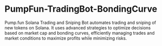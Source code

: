 # PumpFun-TradingBot-BondingCurve
Pump.fun Solana Trading and Sniping Bot automates trading and sniping of new tokens on Solana. It uses advanced strategies to optimize decisions based on market cap and bonding curves, efficiently managing trades and market conditions to maximize profits while minimizing risks.
